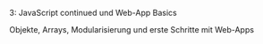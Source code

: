 3: JavaScript continued und Web-App Basics

Objekte, Arrays, Modularisierung und erste Schritte mit Web-Apps
